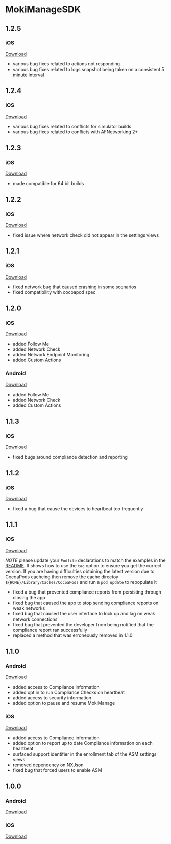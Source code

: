 # MokiManageSDK
## 1.2.5

### iOS
[Download](https://github.com/MokiMobility/MokiManageSDK/tree/1.2.5)
 * various bug fixes related to actions not responding
 * various bug fixes related to logs snapshot being taken on a consistent 5 minute interval

## 1.2.4

### iOS
[Download](https://github.com/MokiMobility/MokiManageSDK/tree/1.2.4)
 * various bug fixes related to conflicts for simulator builds
 * various bug fixes related to conflicts with AFNetworking 2+
 

## 1.2.3

### iOS
[Download](https://github.com/MokiMobility/MokiManageSDK/tree/1.2.3)
 * made compatible for 64 bit builds

## 1.2.2

### iOS
[Download](https://github.com/MokiMobility/MokiManageSDK/tree/1.2.2)
 * fixed issue where network check did not appear in the settings views
 

## 1.2.1

### iOS
[Download](https://github.com/MokiMobility/MokiManageSDK/tree/1.2.1)
 * fixed network bug that caused crashing in some scenarios
 * fixed compatibility with cocoapod spec

## 1.2.0

### iOS
[Download](https://github.com/MokiMobility/MokiManageSDK/tree/1.2.0)
 * added Follow Me
 * added Network Check
 * added Network Endpoint Monitoring
 * added Custom Actions

### Android
[Download](https://github.com/MokiMobility/MokiManageSDK/tree/android/com/mokimobility/MokiManageSDK/1.2.0)
 * added Follow Me
 * added Network Check
 * added Custom Actions


## 1.1.3

### iOS
[Download](https://github.com/MokiMobility/MokiManageSDK/tree/1.1.3)
 * fixed bugs around compliance detection and reporting


## 1.1.2

### iOS
[Download](https://github.com/MokiMobility/MokiManageSDK/tree/1.1.2)
 * fixed a bug that cause the devices to heartbeat too frequently


## 1.1.1

### iOS
[Download](https://github.com/MokiMobility/MokiManageSDK/tree/1.1.1)

*NOTE* please update your `Podfile` declarations to match the examples in the [README](https://github.com/MokiMobility/MokiManageSDK/tree/1.1.1). It shows how to use the `tag` option to ensure you get the correct version. If you are having difficulties obtaining the latest version due to CocoaPods cacheing then remove the cache directoy `${HOME}/Library/Caches/CocoaPods` and run a `pod update` to repopulate it
 * fixed a bug that prevented compliance reports from persisting through closing the app
 * fixed bug that caused the app to stop sending compliance reports on weak networks
 * fixed bug that caused the user interface to lock up and lag on weak network connections
 * fixed bug that prevented the developer from being notified that the compliance report ran successfully
 * replaced a method that was erroneously removed in 1.1.0 


## 1.1.0

### Android
[Download](https://github.com/MokiMobility/MokiManageSDK/tree/android/com/mokimobility/MokiManageSDK/1.1.0)
 * added access to Compliance information
 * added opt in to run Compliance Checks on heartbeat
 * added access to security information
 * added option to pause and resume MokiManage

### iOS
[Download](https://github.com/MokiMobility/MokiManageSDK/tree/1.1.0)
 * added access to Compliance information
 * added option to report up to date Compliance information on each heartbeat
 * surfaced support identifier in the enrollment tab of the ASM settings views
 * removed dependency on NXJson
 * fixed bug that forced users to enable ASM


## 1.0.0

### Android
[Download](https://github.com/MokiMobility/MokiManageSDK/tree/android/com/mokimobility/MokiManageSDK/1.0.0)

### iOS
[Download](https://github.com/MokiMobility/MokiManageSDK/tree/1.0.0)
